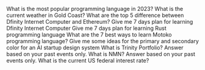 What is the most popular programming language in 2023?
What is the current weather in Gold Coast?
What are the top 5 difference between Dfinity Internet Computer and Ethereum?
Give me 7 days plan for learning Dfinity Internet Computer
Give me 7 days plan for learning Rust programming language
What are the 7 best ways to learn Motoko programming language?
Give me some ideas for the primary and secondary color for an AI startup design system
What is Trinity Portfolio? Answer based on your past events only.
What is NMN? Answer based on your past events only.
What is the current US federal interest rate?
